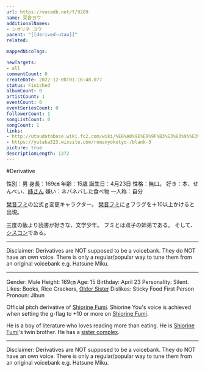 ```yaml
---
url: https://vocadb.net/T/9289
name: 栞音ヨウ
additionalNames: 
- シオリネ ヨウ
parent: "[[derived-utau]]"
related:

mappedNicoTags:

newTargets:
- all
commentCount: 0
createDate: 2022-12-08T01:16:48.077
status: Finished
albumCount: 0
artistCount: 1
eventCount: 0
eventSeriesCount: 0
followerCount: 1
songListCount: 0
songCount: 1
links: 
- http://utaudatabase.wiki.fc2.com/wiki/%E6%A0%9E%E9%9F%B3%E3%83%95%E3%83%9F%EF%BC%8F%E6%A0%9E%E9%9F%B3%E3%83%A8%E3%82%A6
- https://yutaka323.wixsite.com/romanyokotyo-/blank-3
picture: true
descriptionLength: 1372
---
```


#Derivative

性別：男
身長：169㎝
年齢：15歳
誕生日：4月23日
性格：無口。
好き：本、せんべい、[姉さん](https://vocadb.net/Ar/112449)
嫌い：ネバネバした食べ物
一人称：自分

[栞音フミ]((https://vocadb.net/Ar/112449))の公式ｇ変更キャラクター。
[栞音フミ]((https://vocadb.net/Ar/112449))にｇフラグを＋10以上かけると出現。

三度の飯より読書が好きな、文学少年。
フミとは双子の姉弟である。
そして、[シスコン](https://ja.wikipedia.org/wiki/%E3%82%B7%E3%82%B9%E3%82%BF%E3%83%BC%E3%82%B3%E3%83%B3%E3%83%97%E3%83%AC%E3%83%83%E3%82%AF%E3%82%B9)である。
___
Disclaimer:
Derivatives are NOT supposed to be a voicebank. They do NOT have an own voice. There is only a regular/popular way to tune them from an original voicebank e.g. Hatsune Miku.

---

Gender: Male
Height: 169㎝
Age: 15
Birthday: April 23
Personality: Silent.
Likes: Books, Rice Crackers, [Older Sister](https://vocadb.net/Ar/112449)
Dislikes: Sticky Food
First Person Pronoun: Jibun

Official pitch derivative of [Shiorine Fumi](https://vocadb.net/Ar/112449).
Shiorine You's voice is achieved when setting the g-flag to +10 or more on [Shiorine Fumi](https://vocadb.net/Ar/112449).

He is a boy of literature who loves reading more than eating. He is [Shiorine Fumi](https://vocadb.net/Ar/112449)'s twin brother.
He has a [sister complex](https://en.wikipedia.org/wiki/Sister_complex).
___
Disclaimer:
Derivatives are NOT supposed to be a voicebank. They do NOT have an own voice. There is only a regular/popular way to tune them from an original voicebank e.g. Hatsune Miku.